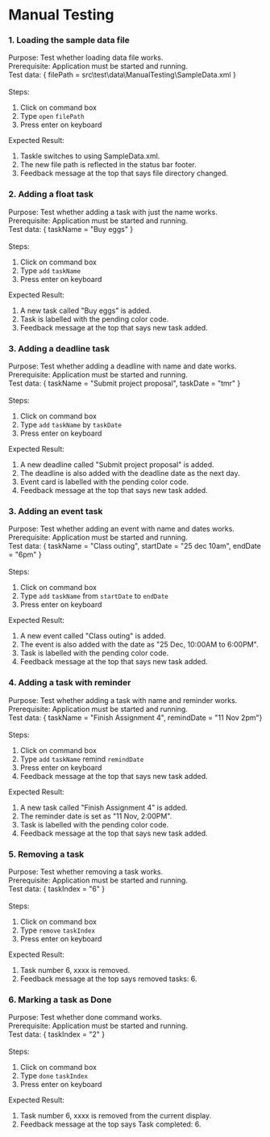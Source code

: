 # Manual Testing

### 1. Loading the sample data file
Purpose: Test whether loading data file works.  
Prerequisite: Application must be started and running.  
Test data: { filePath = src\test\data\ManualTesting\SampleData.xml }<br><br>
Steps:
1. Click on command box
2. Type `open` `filePath`
3. Press enter on keyboard

Expected Result: 
1. Taskle switches to using SampleData.xml.
2. The new file path is reflected in the status bar footer.
3. Feedback message at the top that says file directory changed.

### 2. Adding a float task
Purpose: Test whether adding a task with just the name works.  
Prerequisite: Application must be started and running.  
Test data: { taskName = "Buy eggs" }<br><br>
Steps:
1. Click on command box
2. Type `add` `taskName`
3. Press enter on keyboard

Expected Result: 
1. A new task called "Buy eggs" is added.
2. Task is labelled with the pending color code.
3. Feedback message at the top that says new task added.

### 3. Adding a deadline task
Purpose: Test whether adding a deadline with name and date works.  
Prerequisite: Application must be started and running.  
Test data: { taskName = "Submit project proposal", taskDate = "tmr" }<br><br>
Steps:
1. Click on command box
2. Type `add` `taskName` by `taskDate`
3. Press enter on keyboard

Expected Result: 
1. A new deadline called "Submit project proposal" is added.
2. The deadline is also added with the deadline date as the next day.
3. Event card is labelled with the pending color code.
4. Feedback message at the top that says new task added.


### 3. Adding an event task
Purpose: Test whether adding an event with name and dates works.  
Prerequisite: Application must be started and running.  
Test data: { taskName = "Class outing", startDate = "25 dec 10am", endDate = "6pm" }<br><br>
Steps:
1. Click on command box
2. Type `add` `taskName` from `startDate` to `endDate`
3. Press enter on keyboard

Expected Result: 
1. A new event called "Class outing" is added.
2. The event is also added with the date as "25 Dec, 10:00AM to 6:00PM".
3. Task is labelled with the pending color code.
4. Feedback message at the top that says new task added.

### 4. Adding a task with reminder
Purpose: Test whether adding a task with name and reminder works.  
Prerequisite: Application must be started and running.  
Test data: { taskName = "Finish Assignment 4", remindDate = "11 Nov 2pm"}<br><br>
Steps:
1. Click on command box
2. Type `add` `taskName` remind `remindDate`
3. Press enter on keyboard
4. Feedback message at the top that says new task added.

Expected Result: 
1. A new task called "Finish Assignment 4" is added.
2. The reminder date is set as "11 Nov, 2:00PM".
3. Task is labelled with the pending color code.
4. Feedback message at the top that says new task added.

### 5. Removing a task
Purpose: Test whether removing a task works.  
Prerequisite: Application must be started and running.  
Test data: { taskIndex = "6" }<br><br>
Steps:
1. Click on command box
2. Type `remove` `taskIndex` 
3. Press enter on keyboard

Expected Result: 
1. Task number 6, xxxx is removed.
2. Feedback message at the top says removed tasks: 6.

### 6. Marking a task as Done
Purpose: Test whether done command works.  
Prerequisite: Application must be started and running.  
Test data: { taskIndex = "2" }<br><br>
Steps:
1. Click on command box
2. Type `done` `taskIndex` 
3. Press enter on keyboard

Expected Result: 
1. Task number 6, xxxx is removed from the current display.
2. Feedback message at the top says Task completed: 6.
